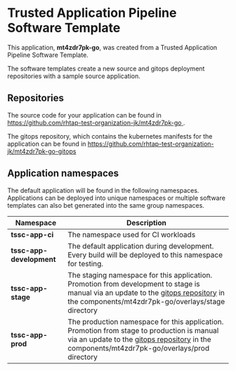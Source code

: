 # Trusted Application Pipeline Software Template

This application, **mt4zdr7pk-go**, was created from a Trusted Application Pipeline Software Template.

The software templates create a new source and gitops deployment repositories with a sample source application. 

## Repositories

The source code for your application can be found in [https://github.com/rhtap-test-organization-jk/mt4zdr7pk-go ](https://github.com/rhtap-test-organization-jk/mt4zdr7pk-go ).
 
The gitops repository, which contains the kubernetes manifests for the application can be found in 
[https://github.com/rhtap-test-organization-jk/mt4zdr7pk-go-gitops ](https://github.com/rhtap-test-organization-jk/mt4zdr7pk-go-gitops ) 

## Application namespaces 

The default application will be found in the following namespaces. Applications can be deployed into unique namespaces or multiple software templates can also bet generated into the same group namespaces.  

|  Namespace   |  Description   |  
| -------- | -------- |
| **tssc-app-ci** | The namespace used for CI workloads |
| **tssc-app-development** | The default application during development. Every build will be deployed to this namespace for testing. |
| **tssc-app-stage** | The staging namespace for this application. Promotion from development to stage is manual via an update to the [gitops repository](https://github.com/rhtap-test-organization-jk/mt4zdr7pk-go-gitops ) in the components/mt4zdr7pk-go/overlays/stage directory |
| **tssc-app-prod** | The production namespace for this application. Promotion from stage to production is manual via an update to the [gitops repository](https://github.com/rhtap-test-organization-jk/mt4zdr7pk-go-gitops ) in the components/mt4zdr7pk-go/overlays/prod directory |